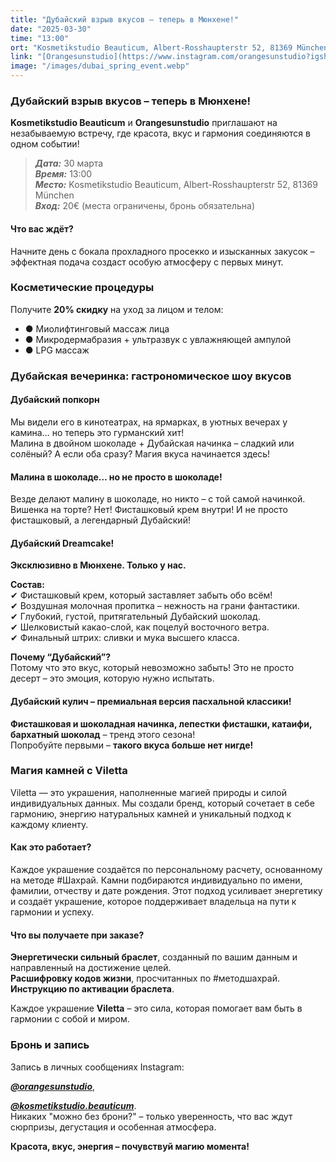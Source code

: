 ```yaml
---
title: "Дубайский взрыв вкусов – теперь в Мюнхене!"
date: "2025-03-30"
time: "13:00" 
ort: "Kosmetikstudio Beauticum, Albert-Rosshaupterstr 52, 81369 München" 
link: "[Orangesunstudio](https://www.instagram.com/orangesunstudio?igsh=MXZ4bnBnY29qY2cwMg==), [Kosmetikstudio](https://www.instagram.com/kosmetikstudio.beauticum?igsh=MTgzdmF6MWh5dnZocQ==)"
image: "/images/dubai_spring_event.webp"
---
```


### Дубайский взрыв вкусов – теперь в Мюнхене! 

**Kosmetikstudio Beauticum** и **Orangesunstudio** приглашают на незабываемую встречу, где красота, вкус и гармония соединяются в одном событии!  


> ***Дата:***  30 марта  
> ***Время:*** 13:00  
> ***Место:*** Kosmetikstudio Beauticum, Albert-Rosshaupterstr 52, 81369 München  
> ***Вход:*** 20€ (места ограничены, бронь обязательна)  


#### **Что вас ждёт?**

Начните день с бокала прохладного просекко и изысканных закусок – эффектная подача создаст особую атмосферу с первых минут.  

### Косметические процедуры
Получите **20% скидку** на уход за лицом и телом:  
- ● Миолифтинговый массаж лица  
- ● Микродермабразия + ультразвук с увлажняющей ампулой  
- ● LPG массаж  
 

### Дубайская вечеринка: гастрономическое шоу вкусов

#### **Дубайский попкорн**
Мы видели его в кинотеатрах, на ярмарках, в уютных вечерах у камина… но теперь это гурманский хит!  
Малина в двойном шоколаде + Дубайская начинка – сладкий или солёный? А если оба сразу? Магия вкуса начинается здесь!  

#### **Малина в шоколаде… но не просто в шоколаде!**
Везде делают малину в шоколаде, но никто – с той самой начинкой.  
Вишенка на торте? Нет! Фисташковый крем внутри! И не просто фисташковый, а легендарный Дубайский!  

#### **Дубайский Dreamcake!**
**Эксклюзивно в Мюнхене. Только у нас.**  

**Состав:**  
✔ Фисташковый крем, который заставляет забыть обо всём!  
✔ Воздушная молочная пропитка – нежность на грани фантастики.  
✔ Глубокий, густой, притягательный Дубайский шоколад.  
✔ Шелковистый какао-слой, как поцелуй восточного ветра.  
✔ Финальный штрих: сливки и мука высшего класса.  

**Почему “Дубайский”?**  
Потому что это вкус, который невозможно забыть! Это не просто десерт – это эмоция, которую нужно испытать.  

#### **Дубайский кулич – премиальная версия пасхальной классики!**
**Фисташковая и шоколадная начинка, лепестки фисташки, катаифи, бархатный шоколад** – тренд этого сезона!  
Попробуйте первыми – **такого вкуса больше нет нигде!**  


### Магия камней с Viletta

Viletta — это украшения, наполненные магией природы и силой индивидуальных данных. Мы создали бренд, который сочетает в себе гармонию, энергию натуральных камней и уникальный подход к каждому клиенту.  

#### Как это работает?  
Каждое украшение создаётся по персональному расчету, основанному на методе #Шахрай. Камни подбираются индивидуально по имени, фамилии, отчеству и дате рождения. Этот подход усиливает энергетику и создаёт украшение, которое поддерживает владельца на пути к гармонии и успеху.  

#### Что вы получаете при заказе?  
**Энергетически сильный браслет**, созданный по вашим данным и направленный на достижение целей.  
**Расшифровку кодов жизни**, просчитанных по #методшахрай.  
**Инструкцию по активации браслета**.  

Каждое украшение **Viletta** – это сила, которая помогает вам быть в гармонии с собой и миром.  

### **Бронь и запись**
Запись в личных сообщениях Instagram: 

***[@orangesunstudio](https://www.instagram.com/orangesunstudio?igsh=MXZ4bnBnY29qY2cwMg==)***,

***[@kosmetikstudio.beauticum](https://www.instagram.com/kosmetikstudio.beauticum?igsh=MTgzdmF6MWh5dnZocQ==)***.  
Никаких "можно без брони?" – только уверенность, что вас ждут сюрпризы, дегустация и особенная атмосфера.  

**Красота, вкус, энергия – почувствуй магию момента!**
